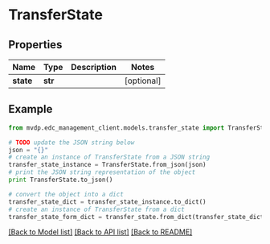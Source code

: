 # TransferState


## Properties
Name | Type | Description | Notes
------------ | ------------- | ------------- | -------------
**state** | **str** |  | [optional] 

## Example

```python
from mvdp.edc_management_client.models.transfer_state import TransferState

# TODO update the JSON string below
json = "{}"
# create an instance of TransferState from a JSON string
transfer_state_instance = TransferState.from_json(json)
# print the JSON string representation of the object
print TransferState.to_json()

# convert the object into a dict
transfer_state_dict = transfer_state_instance.to_dict()
# create an instance of TransferState from a dict
transfer_state_form_dict = transfer_state.from_dict(transfer_state_dict)
```
[[Back to Model list]](../README.md#documentation-for-models) [[Back to API list]](../README.md#documentation-for-api-endpoints) [[Back to README]](../README.md)


